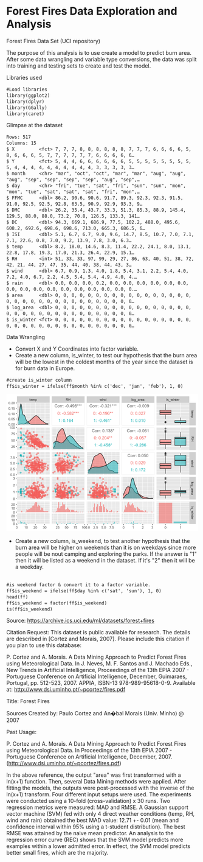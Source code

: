 # Forest Fires Data Exploration and Analysis #
Forest Fires Data Set (UCI repository)

The purpose of this analysis is to use create a model to predict burn area. After some data wrangling and variable type conversions, the data was split into training and testing sets to create and test the model.

Libraries used

```
#Load libraries
library(ggplot2)
library(dplyr)
library(GGally)
library(caret)
```

Glimpse at the dataset

```
Rows: 517
Columns: 15
$ X         <fct> 7, 7, 7, 8, 8, 8, 8, 8, 8, 7, 7, 7, 6, 6, 6, 6, 5, 8, 6, 6, 6, 5, 7, 7, 7, 7, 7, 7, 6, 6, 6, 6, 6…
$ Y         <fct> 5, 4, 4, 6, 6, 6, 6, 6, 6, 5, 5, 5, 5, 5, 5, 5, 5, 5, 4, 4, 4, 4, 4, 4, 4, 4, 4, 4, 3, 3, 3, 3, 3…
$ month     <chr> "mar", "oct", "oct", "mar", "mar", "aug", "aug", "aug", "sep", "sep", "sep", "sep", "aug", "sep",…
$ day       <chr> "fri", "tue", "sat", "fri", "sun", "sun", "mon", "mon", "tue", "sat", "sat", "sat", "fri", "mon",…
$ FFMC      <dbl> 86.2, 90.6, 90.6, 91.7, 89.3, 92.3, 92.3, 91.5, 91.0, 92.5, 92.5, 92.8, 63.5, 90.9, 92.9, 93.3, 9…
$ DMC       <dbl> 26.2, 35.4, 43.7, 33.3, 51.3, 85.3, 88.9, 145.4, 129.5, 88.0, 88.0, 73.2, 70.8, 126.5, 133.3, 141…
$ DC        <dbl> 94.3, 669.1, 686.9, 77.5, 102.2, 488.0, 495.6, 608.2, 692.6, 698.6, 698.6, 713.0, 665.3, 686.5, 6…
$ ISI       <dbl> 5.1, 6.7, 6.7, 9.0, 9.6, 14.7, 8.5, 10.7, 7.0, 7.1, 7.1, 22.6, 0.8, 7.0, 9.2, 13.9, 7.8, 3.0, 6.3…
$ temp      <dbl> 8.2, 18.0, 14.6, 8.3, 11.4, 22.2, 24.1, 8.0, 13.1, 22.8, 17.8, 19.3, 17.0, 21.3, 26.4, 22.9, 15.1…
$ RH        <int> 51, 33, 33, 97, 99, 29, 27, 86, 63, 40, 51, 38, 72, 42, 21, 44, 27, 47, 35, 44, 40, 38, 44, 43, 3…
$ wind      <dbl> 6.7, 0.9, 1.3, 4.0, 1.8, 5.4, 3.1, 2.2, 5.4, 4.0, 7.2, 4.0, 6.7, 2.2, 4.5, 5.4, 5.4, 4.9, 4.0, 4.…
$ rain      <dbl> 0.0, 0.0, 0.0, 0.2, 0.0, 0.0, 0.0, 0.0, 0.0, 0.0, 0.0, 0.0, 0.0, 0.0, 0.0, 0.0, 0.0, 0.0, 0.0, 0.…
$ area      <dbl> 0, 0, 0, 0, 0, 0, 0, 0, 0, 0, 0, 0, 0, 0, 0, 0, 0, 0, 0, 0, 0, 0, 0, 0, 0, 0, 0, 0, 0, 0, 0, 0, 0…
$ log_area  <dbl> 0, 0, 0, 0, 0, 0, 0, 0, 0, 0, 0, 0, 0, 0, 0, 0, 0, 0, 0, 0, 0, 0, 0, 0, 0, 0, 0, 0, 0, 0, 0, 0, 0…
$ is_winter <fct> 0, 0, 0, 0, 0, 0, 0, 0, 0, 0, 0, 0, 0, 0, 0, 0, 0, 0, 0, 0, 0, 0, 0, 0, 0, 0, 0, 0, 0, 0, 0, 0, 0…
```

Data Wrangling

- Convert X and Y Coordinates into factor variable.
- Create a new column, is_winter, to test our hypothesis that the burn area will be the lowest in the coldest months of the year since the dataset is for burn data in Europe.

```
#create is_winter column
ff$is_winter = ifelse(ff$month %in% c('dec', 'jan', 'feb'), 1, 0)

```
<img src ="https://github.com/andrejensen302/Forest_Fires_data_analysis/blob/7fa1a9d4e85c4e97d0924a56d36b2476272de54e/forest-fires-Rmarkdown_files/figure-gfm/unnamed-chunk-5-1.png">

- Create a new column, is_weekend, to test another hypothesis that the burn area will be higher on weekends than it is on weekdays since more people will be nout camping and exploring the parks. If the answer is "1" then it will be listed as a weekend in the dataset. If it's "2" then it will be a weekday.

```

#is weekend factor & convert it to a factor variable.
ff$is_weekend = ifelse(ff$day %in% c('sat', 'sun'), 1, 0)
head(ff)
ff$is_weekend = factor(ff$is_weekend)
is(ff$is_weekend)

```



Source: https://archive.ics.uci.edu/ml/datasets/forest+fires

Citation Request:
This dataset is public available for research. The details are described in [Cortez and Morais, 2007].
Please include this citation if you plan to use this database:

P. Cortez and A. Morais. A Data Mining Approach to Predict Forest Fires using Meteorological Data.
In J. Neves, M. F. Santos and J. Machado Eds., New Trends in Artificial Intelligence,
Proceedings of the 13th EPIA 2007 - Portuguese Conference on Artificial Intelligence, December,
Guimaraes, Portugal, pp. 512-523, 2007. APPIA, ISBN-13 978-989-95618-0-9.
Available at: http://www.dsi.uminho.pt/~pcortez/fires.pdf

Title: Forest Fires

Sources
Created by: Paulo Cortez and An�bal Morais (Univ. Minho) @ 2007

Past Usage:

P. Cortez and A. Morais. A Data Mining Approach to Predict Forest Fires using Meteorological Data.
In Proceedings of the 13th EPIA 2007 - Portuguese Conference on Artificial Intelligence,
December, 2007. (http://www.dsi.uminho.pt/~pcortez/fires.pdf)

In the above reference, the output "area" was first transformed with a ln(x+1) function.
Then, several Data Mining methods were applied. After fitting the models, the outputs were
post-processed with the inverse of the ln(x+1) transform. Four different input setups were
used. The experiments were conducted using a 10-fold (cross-validation) x 30 runs. Two
regression metrics were measured: MAD and RMSE. A Gaussian support vector machine (SVM) fed
with only 4 direct weather conditions (temp, RH, wind and rain) obtained the best MAD value:
12.71 +- 0.01 (mean and confidence interval within 95% using a t-student distribution). The
best RMSE was attained by the naive mean predictor. An analysis to the regression error curve
(REC) shows that the SVM model predicts more examples within a lower admitted error. In effect,
the SVM model predicts better small fires, which are the majority.
